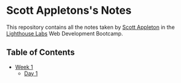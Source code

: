 # Scott Appletons's Notes

This repository contains all the notes taken by [Scott Appleton](https://github.com/Scott09) in the [Lighthouse Labs](https://www.lighthouselabs.ca/) Web Development Bootcamp.

## Table of Contents

* [Week 1](/Week_1)
    * [Day 1](/Week_1/Day_1)
